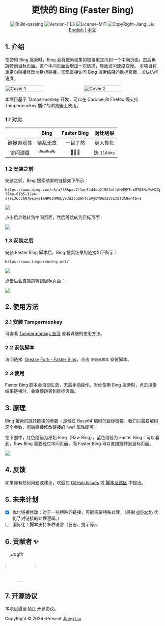 # <div align="center">更快的 Bing (Faster Bing)</div>

<div align="center">
  <img src="https://img.shields.io/badge/Build-passing-%2396C40F" alt="Build-passing"/>
  <img src="https://img.shields.io/badge/Version-1.1.3-%231081C1" alt="Version-1.1.3"/>
  <img src="https://img.shields.io/badge/License-MIT-%2396C40F" alt="License-MIT"/>
  <img src="https://img.shields.io/badge/CopyRight-Jiang_Liu-%2396C40F" alt="CopyRight-Jiang_Liu"/>
</div>

<div align="center">
    <a href="README.md">English</a> | <a href="#">中文</a>
</div>

## 1. 介绍

在使用 Bing 搜索时，Bing 会将搜索结果的链接重定向到一个中间页面，然后再跳转到目标页面。这个中间页面会增加一次请求，导致访问速度变慢。
本项目将重定向链接修改为目标链接，实现直接访问 Bing 搜索结果的目标页面，加快访问速度。

<div style="display: flex; justify-content: space-between;">
  <img src="./res/img/cover-01.jpg" alt="Cover 1" style="width: 49%;">
  <img src="./res/img/cover-02.png" alt="Cover 2" style="width: 49%;">
</div>


本项目基于 Tampermonkey 开发，可以在 Chrome 和 Firefox 等支持 Tampermonkey 插件的浏览器上使用。

### 1.1 对比

|       |  Bing  | Faster Bing |    对比结果    |
|:-----:|:------:|:-----------:|:----------:|
| 链接直观性 |  杂乱无章  |    一目了然     |    更人性化    |
| 访问速度  | 🚲🚲🚲 |   🚀🚀🚀    | 快 `1184ms` |

### 1.2 安装之前

安装之前，Bing 搜索结果的链接如下所示：

```text
https://www.bing.com/ck/a?!&&p=c7f1ae74d4db2156JmltdHM9MTcxMTQ5NzYwMCZpZ3VpZD0zYTZkZDUxMi0zN2FhLTYxYjUtMzJhNC1jN2UxMzZjYzYwNzYmaW5zaWQ9NTIwNQ&ptn=3&ver=2&hsh=3&fclid=3a6dd512-37aa-61b5-32a4-c7e136cc6076&u=a1aHR0cHM6Ly93d3cudGFtcGVybW9ua2V5Lm5ldC8&ntb=1
```

![](./res/img/before-link.png)

点击后会跳转到中间页面，然后再跳转到目标页面：

![](./res/img/before-situation.gif)

### 1.3 安装之后

安装 Faster Bing 脚本后，Bing 搜索结果的链接如下所示：

```text
https://www.tampermonkey.net/
```

![](./res/img/after-link.png)

点击后会直接跳转到目标页面：

![](./res/img/after-situation.gif)

## 2. 使用方法

### 2.1 安装 Tampermonkey

可查看 [Tampermonkey 首页](https://www.tampermonkey.net/index.php?browser=chrome&locale=zh) 查看详细的使用方法。

### 2.2 安装脚本

访问链接: [Greasy Fork - Faster Bing](https://greasyfork.org/en/scripts/490999-faster-bing)，点击 `安装此脚本` 安装脚本。

### 2.3 使用

Faster Bing 脚本会自动生效，无需手动操作。当你使用 Bing 搜索时，点击搜索结果链接时，会直接跳转到目标页面。

## 3. 原理

Bing 搜索的跳转链接的参数 `u` 是经过 Base64 编码的目标链接，我们只需要解码这个参数，然后直接修改链接的 `href` 属性即可。

在下图中，红色路径为原始 Bing（Raw Bing），蓝色路径为 Faster Bing：可以看到，Raw Bing 需要经过中间页面，而 Faster Bing
可以直接跳转到目标页面。

![](./res/img/theory.png)

## 4. 反馈

如果你有任何问题或建议，欢迎在 [GitHub Issues](https://github.com/jiang-taibai/faster-bing/issues)
或 [脚本反馈区](https://greasyfork.org/zh-CN/scripts/490999-faster-bing/feedback) 中提出。

## 5. 未来计划

- [x] 优化链接修改：对于一些特殊的链接，可能需要特殊处理。（感谢 [@Dqgfh](https://github.com/Dqgfh) 优化了对链接的处理逻辑。）
- [ ] 国际化：脚本支持多种语言（日志、提示等）。

## 6. 贡献者 ✨

<p>
  <img src="https://github.com/Dqgfh.png" width="100" height="100" style="border-radius: 50%" alt="Dqgfh"/>
</p>

## 7. 开源协议

本项目遵循 [MIT](https://opensource.org/licenses/MIT) 开源协议。

CopyRight © 2024~Present [Jiang Liu](https://coderjiang.com)
